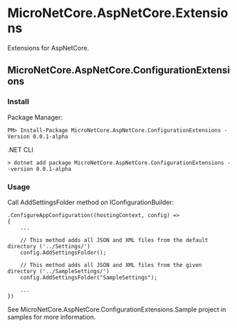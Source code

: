 # MicroNetCore.AspNetCore.Extensions
Extensions for AspNetCore.

## MicroNetCore.AspNetCore.ConfigurationExtensions
### Install
Package Manager:
```
PM> Install-Package MicroNetCore.AspNetCore.ConfigurationExtensions -Version 0.0.1-alpha
```
.NET CLI
```
> dotnet add package MicroNetCore.AspNetCore.ConfigurationExtensions --version 0.0.1-alpha
```

### Usage
Call AddSettingsFolder method on IConfigurationBuilder:

```Csharp
.ConfigureAppConfiguration((hostingContext, config) =>
{
    ...

    // This method adds all JSON and XML files from the default directory ('../Settings/')
    config.AddSettingsFolder();
    
    // This method adds all JSON and XML files from the given directory ('../SampleSettings/')
    config.AddSettingsFolder("SampleSettings");

    ...
})
```

See MicroNetCore.AspNetCore.ConfigurationExtensions.Sample project in samples for more information.
